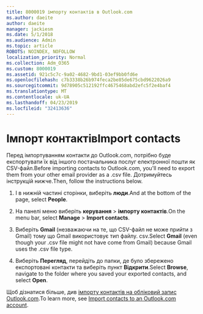 ```yaml
---
title: 8000019 імпорту контактів в Outlook.com
ms.author: daeite
author: daeite
manager: jackiesm
ms.date: 5/1/2018
ms.audience: Admin
ms.topic: article
ROBOTS: NOINDEX, NOFOLLOW
localization_priority: Normal
ms.collection: Adm_O365
ms.custom: 8000019
ms.assetid: 921c5c7c-9a02-4682-9bd1-03ef9bb0fd6e
ms.openlocfilehash: c7b3338b26b974feca2be85de675cbd9622026a9
ms.sourcegitcommit: 9d78905c512192ffc4675468abd2efc5f2e4baf4
ms.translationtype: MT
ms.contentlocale: uk-UA
ms.lasthandoff: 04/23/2019
ms.locfileid: "32413636"
---
```

# <a name="import-contacts"></a><span data-ttu-id="05b47-102">Імпорт контактів</span><span class="sxs-lookup"><span data-stu-id="05b47-102">Import contacts</span></span>

<span data-ttu-id="05b47-103">Перед імпортуванням контакти до Outlook.com, потрібно буде експортувати їх від іншого постачальника послуг електронної пошти як CSV-файл.</span><span class="sxs-lookup"><span data-stu-id="05b47-103">Before importing contacts to Outlook.com, you'll need to export them from your other email provider as a .csv file.</span></span> <span data-ttu-id="05b47-104">Дотримуйтесь інструкцій нижче.</span><span class="sxs-lookup"><span data-stu-id="05b47-104">Then, follow the instructions below.</span></span>
  
1. <span data-ttu-id="05b47-105">І в нижній частині сторінки, виберіть **люди**.</span><span class="sxs-lookup"><span data-stu-id="05b47-105">And at the bottom of the page, select **People**.</span></span> 
    
2. <span data-ttu-id="05b47-106">На панелі меню виберіть **керування** \> **імпорту контактів**.</span><span class="sxs-lookup"><span data-stu-id="05b47-106">On the menu bar, select **Manage** \> **Import contacts**.</span></span> 
    
3. <span data-ttu-id="05b47-107">Виберіть **Gmail** (незважаючи на те, що CSV-файл не може прийти з Gmail) тому що Gmail використовує тип файлу. csv.</span><span class="sxs-lookup"><span data-stu-id="05b47-107">Select **Gmail** (even though your .csv file might not have come from Gmail) because Gmail uses the .csv file type.</span></span> 
    
4. <span data-ttu-id="05b47-108">Виберіть **Перегляд**, перейдіть до папки, де було збережено експортовані контакти та виберіть пункт **Відкрити**.</span><span class="sxs-lookup"><span data-stu-id="05b47-108">Select **Browse**, navigate to the folder where you saved your exported contacts, and select **Open**.</span></span> 
    
<span data-ttu-id="05b47-109">Щоб дізнатися більше, див [імпорту контактів на обліковий запис Outlook.com](https://go.microsoft.com/fwlink/p/?linkid=873136).</span><span class="sxs-lookup"><span data-stu-id="05b47-109">To learn more, see [Import contacts to an Outlook.com account](https://go.microsoft.com/fwlink/p/?linkid=873136).</span></span>
  

